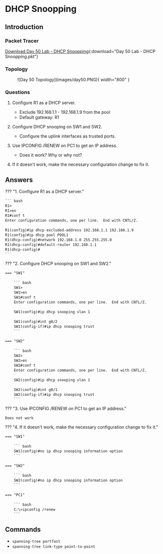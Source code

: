 # DHCP Snoopping

## Introduction

### Packet Tracer

[Download Day 50 Lab - DHCP Snoopping](../assets/packet-tracer-files/Day%2050%20Lab%20-%20DHCP%20Snooping.pkt){:download="Day 50 Lab - DHCP Snoopping.pkt"}

### Topology

<figure markdown>
  ![Day 50 Topology](images/day50.PNG){ width="800" }
  <figcaption></figcaption>
</figure>

### Questions

1. Configure R1 as a DHCP server.
    - Exclude 192.168.1.1 - 192.168.1.9 from the pool
    - Default gateway: R1

2. Configure DHCP snooping on SW1 and SW2.
    - Configure the uplink interfaces as trusted ports.

3. Use IPCONFIG /RENEW on PC1 to get an IP address.
    - Does it work?  Why or why not?

4. If it doesn't work, make the necessary configuration change to fix it.

## Answers


??? "1. Configure R1 as a DHCP server."

    ``` bash
    R1>
    R1>en
    R1#conf t
    Enter configuration commands, one per line.  End with CNTL/Z.

    R1(config)#ip dhcp excluded-address 192.168.1.1 192.168.1.9
    R1(config)#ip dhcp pool POOL1
    R1(dhcp-config)#network 192.168.1.0 255.255.255.0
    R1(dhcp-config)#default-router 192.168.1.1
    R1(dhcp-config)#
    ```

??? "2. Configure DHCP snooping on SW1 and SW2."

    === "SW1"

        ``` bash
        SW1>
        SW1>en
        SW1#conf t
        Enter configuration commands, one per line.  End with CNTL/Z.

        SW1(config)#ip dhcp snooping vlan 1

        SW1(config)#int g0/2
        SW1(config-if)#ip dhcp snooping trust
        ```

    === "SW2"

        ``` bash
        SW2>
        SW2>en
        SW2#conf t
        Enter configuration commands, one per line.  End with CNTL/Z.

        SW2(config)#ip dhcp snooping vlan 1

        SW2(config)#int g0/1
        SW2(config-if)#ip dhcp snooping trust
        ```
            
??? "3. Use IPCONFIG /RENEW on PC1 to get an IP address."

    Does not work

??? "4. If it doesn't work, make the necessary configuration change to fix it."

    === "SW1"

        ``` bash
        SW1(config)#no ip dhcp snooping information option
        ```

    === "SW2"

        ``` bash
        SW2(config)#no ip dhcp snooping information option
        ```

    === "PC1"

        ``` bash
        C:\>ipconfig /renew
        ```

## Commands

* `spanning-tree portfast `
* `spanning-tree link-type point-to-point `

  